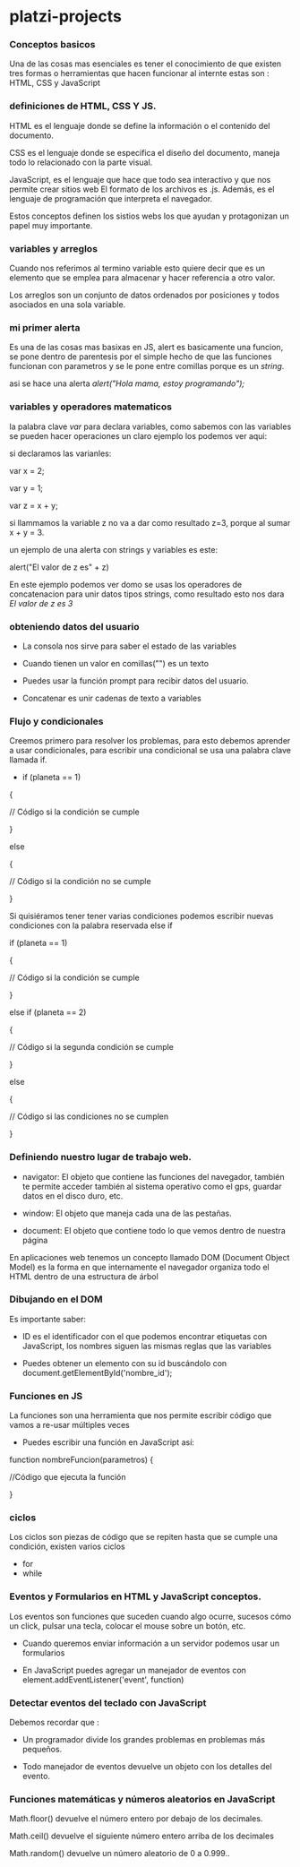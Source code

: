 # platzi-projects

### Conceptos basicos 

 Una de las cosas mas esenciales es tener el conocimiento de que existen tres formas o herramientas que hacen funcionar al internte estas son : HTML, CSS y JavaScript 

### definiciones de HTML, CSS Y JS.

 HTML es el lenguaje donde se define la información o el contenido del documento.

 CSS es el lenguaje donde se especifica el diseño del documento, maneja todo lo relacionado con la parte visual. 

 JavaScript, es el lenguaje que hace que todo sea interactivo y que nos permite crear sitios web El formato de los archivos es .js. Además, es el lenguaje de programación que interpreta el navegador.

 Estos conceptos definen los sistios webs los  que ayudan y protagonizan un papel muy importante.



### variables y arreglos 

Cuando nos referimos al termino variable esto quiere decir que es un elemento que se emplea para almacenar y hacer referencia a otro valor.

Los arreglos son un conjunto de datos ordenados por posiciones y todos asociados en una sola variable.


### mi primer alerta

Es una de las cosas mas basixas en JS, alert es basicamente una funcion, se pone dentro de parentesis por el simple hecho de que las funciones funcionan con parametros y se le pone entre comillas porque es un *string*.

asi se hace una alerta *alert("Hola mama, estoy programando");*

### variables y operadores matematicos

la palabra clave *var* para declara variables, como sabemos con las variables se pueden hacer operaciones un claro ejemplo los podemos ver aqui:

si declaramos las varianles:

var x = 2;

var y = 1;

var z = x + y;

si llammamos la variable z no va a dar como resultado z=3, porque al sumar x + y = 3.

un ejemplo de una alerta con strings y variables es este:

alert("El valor de z es" + z)

En este ejemplo podemos ver domo se usas los operadores de concatenacion para unir datos tipos strings, como resultado esto nos dara *El valor de z es 3*

### obteniendo datos del usuario 

  * La consola nos sirve para saber el estado de las variables
 

* Cuando tienen un valor en comillas("") es un texto
 

* Puedes usar la función prompt para recibir datos del usuario.
 

* Concatenar es unir cadenas de texto a variables

### Flujo y condicionales 

Creemos primero para resolver los problemas, para esto debemos aprender a usar condicionales, para escribir una condicional se usa una palabra clave llamada if.
* if (planeta == 1)

{

// Código si la condición se cumple

}

else

{

// Código si la condición no se cumple

}

Si quisiéramos tener tener varias condiciones podemos escribir nuevas condiciones con la palabra reservada else if

if (planeta == 1)

{

// Código si la condición se cumple

}

else if (planeta == 2)

{

// Código si la segunda condición se cumple

}

else

{

// Código si las condiciones no se cumplen

}


### Definiendo nuestro lugar de trabajo web.

* navigator: El objeto que contiene las funciones del navegador, también te permite acceder también al sistema operativo como el gps, guardar datos en el disco duro, etc.

 

* window: El objeto que maneja cada una de las pestañas.

 

* document: El objeto que contiene todo lo que vemos dentro de nuestra página

 

En aplicaciones web tenemos un concepto llamado DOM (Document Object Model) es la forma en que internamente el navegador organiza todo el HTML dentro de una estructura de árbol

### Dibujando en el DOM

Es importante saber: 

* ID es el identificador con el que podemos encontrar etiquetas con JavaScript, los nombres siguen las mismas reglas que las variables
 

 * Puedes obtener un elemento con su id buscándolo con document.getElementById('nombre_id');

 ### Funciones en JS


 La funciones son una herramienta que nos permite escribir código que vamos a re-usar múltiples veces

 * Puedes escribir una función en JavaScript así:

 

function nombreFuncion(parametros) {

 //Código que ejecuta la función

}

### ciclos 

Los ciclos son piezas de código que se repiten hasta que se cumple una condición, existen varios ciclos 

* for 
* while 

### Eventos y Formularios en HTML y JavaScript conceptos.

Los eventos son funciones que suceden cuando algo ocurre,  sucesos cómo un click, pulsar una tecla, colocar el mouse sobre un botón, etc.

* Cuando queremos enviar información a un servidor podemos usar un formularios

* En JavaScript puedes agregar un manejador de eventos con element.addEventListener('event', function)

### Detectar eventos del teclado con JavaScript

Debemos recordar que :


* Un programador divide los grandes problemas en problemas más pequeños.

* Todo manejador de eventos devuelve un objeto con los detalles del evento.


### Funciones matemáticas y números aleatorios en JavaScript

Math.floor() devuelve el número entero por debajo de los decimales.

Math.ceil() devuelve el siguiente número entero arriba de los decimales

Math.random() devuelve un número aleatorio de 0 a 0.999..